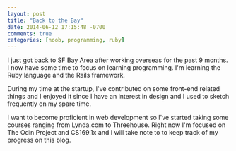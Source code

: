 ```yaml
---
layout: post
title: "Back to the Bay"
date: 2014-06-12 17:15:48 -0700
comments: true
categories: [noob, programming, ruby]
---
```


I just got back to SF Bay Area after working overseas for the past 9 months. I now have some time to focus on learning programming. I'm learning the Ruby language and the Rails framework.

<!--more-->

During my time at the startup, I've contributed on some front-end related things and I enjoyed it since I have an interest in design and I used to sketch frequently on my spare time.

I want to become proficient in web development so I've started taking some courses ranging from Lynda.com to Threehouse. Right now I'm focused on The Odin Project and CS169.1x and I will take note to to keep track of my progress on this blog.